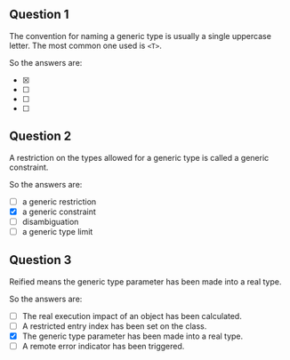 ## Question 1
The convention for naming a generic type is usually a single uppercase letter. The most common one used is `<T>`.

So the answers are:

- [x] <T>
- [ ] <Gen>
- [ ] <Generic>
- [ ] <X>

## Question 2
A restriction on the types allowed for a generic type is called a generic constraint.

So the answers are:

- [ ] a generic restriction
- [x] a generic constraint
- [ ] disambiguation
- [ ] a generic type limit

## Question 3
Reified means the generic type parameter has been made into a real type.

So the answers are:

- [ ] The real execution impact of an object has been calculated.
- [ ] A restricted entry index has been set on the class.
- [x] The generic type parameter has been made into a real type.
- [ ] A remote error indicator has been triggered.
